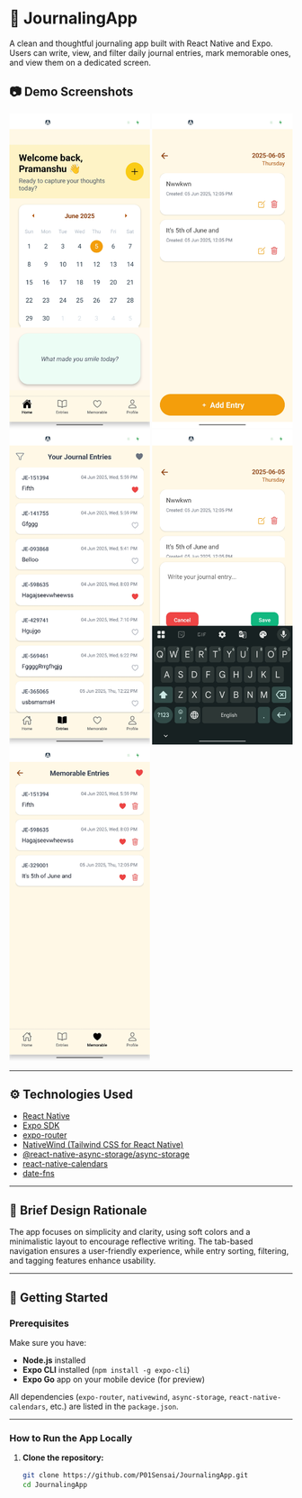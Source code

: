 # 📝 JournalingApp

A clean and thoughtful journaling app built with React Native and Expo. Users can write, view, and filter daily journal entries, mark memorable ones, and view them on a dedicated screen.

## 📷 Demo Screenshots

<img src="./screenshots/home.jpg" width="250" />
<img src="./screenshots/writeEntry.jpg" width="250" />
<img src="./screenshots/entries.jpg" width="250" />
<img src="./screenshots/typeInput.jpg" width="250" />
<img src="./screenshots/memorable.jpg" width="250" />

---

## ⚙️ Technologies Used

- [React Native](https://reactnative.dev/)
- [Expo SDK](https://docs.expo.dev/)
- [expo-router](https://expo.github.io/router/docs)
- [NativeWind (Tailwind CSS for React Native)](https://www.nativewind.dev/)
- [@react-native-async-storage/async-storage](https://react-native-async-storage.github.io/async-storage/)
- [react-native-calendars](https://github.com/wix/react-native-calendars)
- [date-fns](https://date-fns.org/)

---

## 🎨 Brief Design Rationale

The app focuses on simplicity and clarity, using soft colors and a minimalistic layout to encourage reflective writing.
The tab-based navigation ensures a user-friendly experience, while entry sorting, filtering, and tagging features enhance usability.

---

## 🚀 Getting Started

### Prerequisites

Make sure you have:

- **Node.js** installed
- **Expo CLI** installed (`npm install -g expo-cli`)
- **Expo Go** app on your mobile device (for preview)

All dependencies (`expo-router`, `nativewind`, `async-storage`, `react-native-calendars`, etc.) are listed in the `package.json`.

---

### How to Run the App Locally

1. **Clone the repository:**

   ```bash
   git clone https://github.com/P01Sensai/JournalingApp.git
   cd JournalingApp


